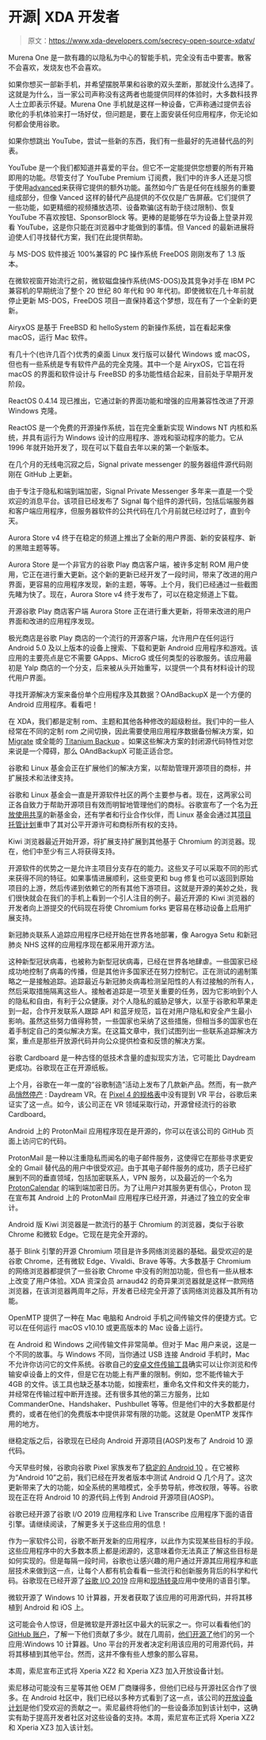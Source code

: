 # 开源| XDA 开发者

> 原文：<https://www.xda-developers.com/secrecy-open-source-xdatv/>

[](/murena-one-review/)

Murena One 是一款有趣的以隐私为中心的智能手机，完全没有击中要害。散客不会喜欢，发烧友也不会喜欢。

如果你想买一部新手机，并希望摆脱苹果和谷歌的双头垄断，那就没什么选择了。这就是为什么，当一家公司声称没有这两者也能提供同样的体验时，大多数科技界人士立即表示怀疑。Murena One 手机就是这样一种设备，它声称通过提供去谷歌化的手机体验来打一场好仗，但问题是，要在上面安装任何应用程序，你无论如何都会使用谷歌。

[](/best-youtube-vanced-alternatives/)

如果你想跳出 YouTube，尝试一些新的东西，我们有一些最好的先进替代品的列表。

YouTube 是一个我们都知道并喜爱的平台。但它不一定能提供您想要的所有开箱即用的功能。尽管支付了 YouTube Premium 订阅费，我们中的许多人还是习惯于使用[advanced](https://www.xda-developers.com/youtube-vanced-apk/)来获得它提供的额外功能。虽然如今广告是任何在线服务的重要组成部分，但像 Vanced 这样的替代产品提供的不仅仅是广告屏蔽。它们提供了一些功能，如更精细的视频播放选项、设备欺骗(这有助于绕过限制)、恢复 YouTube 不喜欢按钮、SponsorBlock 等。更棒的是能够在华为设备上登录并观看 YouTube，这是你只能在浏览器中才能做到的事情。但 Vanced 的最新进展将迫使人们寻找替代方案，我们在此提供帮助。

[](/freedos-1-3-update/)

与 MS-DOS 软件接近 100%兼容的 PC 操作系统 FreeDOS 刚刚发布了 1.3 版本。

在微软视窗开始流行之前，微软磁盘操作系统(MS-DOS)及其竞争对手在 IBM PC 兼容机的早期统治了整个 20 世纪 80 年代和 90 年代初。即使微软在几十年前就停止更新 MS-DOS，FreeDOS 项目一直保持着这个梦想，现在有了一个全新的更新。

[](/airyxos-macos-clone/)

AiryxOS 是基于 FreeBSD 和 helloSystem 的新操作系统，旨在看起来像 macOS，运行 Mac 软件。

有几十个(也许几百个)优秀的桌面 Linux 发行版可以替代 Windows 或 macOS，但也有一些系统是专有软件产品的完全克隆。其中一个是 AiryxOS，它旨在将 macOS 的界面和软件设计与 FreeBSD 的多功能性结合起来，目前处于早期开发阶段。

[](/reactos-0-4-14/)

ReactOS 0.4.14 现已推出，它通过新的界面功能和增强的应用兼容性改进了开源 Windows 克隆。

ReactOS 是一个免费的开源操作系统，旨在完全重新实现 Windows NT 内核和系统，并具有运行为 Windows 设计的应用程序、游戏和驱动程序的能力。它从 1996 年就开始开发了，现在可以下载自去年以来的第一个新版本。

[](/signal-updates-public-server-code/)

在几个月的无线电沉寂之后，Signal private messenger 的服务器组件源代码刚刚在 GitHub 上更新。

由于专注于隐私和端到端加密，Signal Private Messenger 多年来一直是一个受欢迎的消息平台。该项目已经发布了 Signal 每个组件的源代码，包括后端服务器和客户端应用程序，但服务器软件的公共代码在几个月前就已经过时了，直到今天。

[](/aurora-store-gets-major-facelift-version-4/)

Aurora Store v4 终于在稳定的频道上推出了全新的用户界面、新的安装程序、新的黑暗主题等等。

Aurora Store 是一个非官方的谷歌 Play 商店客户端，被许多定制 ROM 用户使用，它正在进行重大更新。这个新的更新已经开发了一段时间，带来了改进的用户界面，更容易的应用程序发现，新的主题，等等。上个月，我们已经通过一些截图先睹为快了。现在，Aurora Store v4 终于发布了，可以在稳定频道上下载。

[](/aurora-store-v4-update-sneak-peek-open-source-play-store-client/)

开源谷歌 Play 商店客户端 Aurora Store 正在进行重大更新，将带来改进的用户界面和改进的应用程序发现。

极光商店是谷歌 Play 商店的一个流行的开源客户端，允许用户在任何运行 Android 5.0 及以上版本的设备上搜索、下载和更新 Android 应用程序和游戏。该应用的主要亮点是它不需要 GApps、MicroG 或任何类型的谷歌服务。该应用最初是 Yalp 商店的一个分支，后来被从头开始重写，以提供一个具有材料设计的现代用户界面。

[](/oandbackupx-android-backup-app/)

寻找开源解决方案来备份单个应用程序及其数据？OAndBackupX 是一个方便的 Android 应用程序。看看吧！

在 XDA，我们都是定制 rom、主题和其他各种修改的超级粉丝。我们中的一些人经常在不同的定制 rom 之间切换，因此需要使用应用程序数据备份解决方案，如 [Migrate](https://www.xda-developers.com/migrate-app-switch-custom-roms/) 或全能的 [Titanium Backup](https://www.xda-developers.com/titanium-backup-v8-1-0-adds-support-for-oreo/) 。如果这些解决方案的封闭源代码特性对您来说是一个障碍，那么 OAndBackupX 可能正适合您。

[](/google-and-the-linux-foundation-want-to-help-open-source-projects-manage-their-trademarks/)

谷歌和 Linux 基金会正在扩展他们的解决方案，以帮助管理开源项目的商标，并扩展技术和法律支持。

谷歌和 Linux 基金会一直是开源软件社区的两个主要参与者。现在，这两家公司正各自致力于帮助开源项目有效而明智地管理他们的商标。谷歌宣布了一个名为[开放使用共享](https://openusage.org/news/introducing-the-open-usage-commons/)的新基金会，还有学者和行业合作伙伴，而 Linux 基金会通过其[项目托管计划](https://www.linuxfoundation.org/projects/hosting/)重申了其对公平开源许可和商标所有权的支持。

[](/at-least-3-chromium-based-browsers-enable-extensions-support-thanks-kiwi-browser/)

Kiwi 浏览器最近开始开源，将扩展支持扩展到其他基于 Chromium 的浏览器。现在，他们中至少有三人将获得支持。

开源软件的优势之一是允许主项目分支存在的能力。这些叉子可以采取不同的形式来获得不同的特征。如果事情进展顺利，这些变更和 bug 修复也可以返回到原始项目的上游，然后传递到依赖它的所有其他下游项目。这就是开源的美妙之处，我们很快就会在我们的手机上看到一个引人注目的例子。最近开源的 Kiwi 浏览器的开发者向上游提交的代码现在将使 Chromium forks 更容易在移动设备上启用扩展支持。

[](/covid-19-contact-tracing-apps-india-aarogya-setu-open-source-sweden-italy-test-google-apple-exposure-notification-api/)

新冠肺炎联系人追踪应用程序已经开始在世界各地部署，像 Aarogya Setu 和新冠肺炎 NHS 这样的应用程序现在都采用开源方法。

这种新型冠状病毒，也被称为新型冠状病毒，已经在世界各地肆虐。一些国家已经成功地控制了病毒的传播，但是其他许多国家还在努力控制它。正在测试的遏制策略之一是接触追踪。追踪最近与新冠肺炎病毒检测呈阳性的人有过接触的所有人，然后采取措施隔离这些人。接触者追踪是一项至关重要的任务，因为它影响到个人的隐私和自由，有利于公众健康。对个人隐私的威胁足够大，以至于谷歌和苹果走到一起，合作开发联系人跟踪 API 和蓝牙规范，旨在对用户隐私和安全产生最小影响。虽然这些努力值得称赞，一些国家也采纳了这些措施，但相当多的国家也在着手制定自己的类似解决方案。在这篇文章中，我们试图列出一些联系追踪解决方案，重点是那些开放源代码并向公众提供检查和反馈的解决方案。

[](/google-open-sources-cardboard/)

谷歌 Cardboard 是一种古怪的低技术含量的虚拟现实方法，它可能比 Daydream 更成功。谷歌现在正在开源纸板。

上个月，谷歌在一年一度的“谷歌制造”活动上发布了几款新产品。然而，有一款产品[悄然停产](https://www.xda-developers.com/google-discontinues-daydream-vr-pixel-4/) : Daydream VR。在 [Pixel 4 的规格表](https://www.xda-developers.com/google-pixel-4-specs-features-pricing-availability/)中没有提到 VR 平台，谷歌后来证实了这一点。如今，该公司正在 VR 领域采取行动，开源曾经流行的谷歌 Cardboard。

[](/protonmail-android-app-open-source/)

Android 上的 ProtonMail 应用程序现在是开源的，你可以在该公司的 GitHub 页面上访问它的代码。

ProtonMail 是一种以注重隐私而闻名的电子邮件服务，这使得它在那些寻求更安全的 Gmail 替代品的用户中很受欢迎。由于其电子邮件服务的成功，质子已经扩展到不同的垂直领域，包括加密联系人，VPN 服务，以及最近的一个名为 [ProtonCalendar](https://www.xda-developers.com/protoncalendar-beta-launched-web-only/) 的端到端加密日历。为了让用户对其服务更有信心，Proton 现在宣布其 Android 上的 ProtonMail 应用程序已经开源，并通过了独立的安全审计。

[](/kiwi-browser-open-source/)

Android 版 Kiwi 浏览器是一款流行的基于 Chromium 的浏览器，类似于谷歌 Chrome 和微软 Edge。它现在是完全开源的。

基于 Blink 引擎的开源 Chromium 项目是许多网络浏览器的基础。最受欢迎的是谷歌 Chrome，还有微软 Edge、Vivaldi、Brave 等等。大多数基于 Chromium 的网络浏览器都提供了一些谷歌 Chrome 中没有的附加功能，但也有一些从根本上改变了用户体验。XDA 资深会员 arnaud42 的奇异果浏览器就是这样一款网络浏览器，在该浏览器两周年之际，开发者已经完全开源了该网络浏览器及其所有功能。

[](/openmtp-open-source-alternative-android-file-transfer-macos/)

OpenMTP 提供了一种在 Mac 电脑和 Android 手机之间传输文件的便捷方式。它可以在任何运行 macOS v10.10 或更高版本的 Mac 设备上运行。

在 Android 和 Windows 之间传输文件非常简单。但对于 Mac 用户来说，这是一个不同的故事。与 Windows 不同，当你通过 USB 连接 Android 手机时，Mac 不允许你访问它的文件系统。谷歌自己的[安卓文件传输工具](https://www.android.com/filetransfer/)确实可以让你浏览和传输安卓设备上的文件，但是它在功能上有严重的限制。例如，您不能传输大于 4GB 的文件。该工具也缺乏基本功能，如搜索栏，重命名文件和文件夹的能力，并经常在传输过程中断开连接。还有很多其他的第三方服务，比如 CommanderOne、Handshaker、Pushbullet 等等。但是他们中的大多数都是付费的，或者在他们的免费版本中提供非常有限的功能。这就是 OpenMTP 发挥作用的地方。

[](/android-10-source-code-aosp/)

继稳定版之后，谷歌现在已经向 Android 开源项目(AOSP)发布了 Android 10 源代码。

今天早些时候，谷歌向谷歌 Pixel 家族发布了[稳定的 Android 10](https://www.xda-developers.com/google-releases-stable-android-10-for-pixel-smartphones/) 。在它被称为“Android 10”之前，我们已经在开发者版本中测试 Android Q 几个月了。这次更新带来了大的功能，如全系统的黑暗模式，全手势导航，修改权限，等等。谷歌现在正在将 Android 10 的源代码上传到 Android 开源项目(AOSP)。

[](/google-io-2019-app-live-transcribe-speech-engine-open-source/)

谷歌已经开源了谷歌 I/O 2019 应用程序和 Live Transcribe 应用程序下面的语音引擎。请继续阅读，了解更多关于这些应用的信息！

作为一家软件公司，谷歌不断开发新的应用程序，以此作为实现某些目标的手段。这些应用程序中的大多数本质上都是闭源的，这意味着你无法真正了解这些目标是如何实现的。但是每隔一段时间，谷歌也让感兴趣的用户通过开源其应用程序和底层技术来做到这一点，让每个人都有机会看看一些流行和创新服务背后的科学和代码。谷歌现在已经开源了[谷歌 I/O 2019](https://www.xda-developers.com/tag/google-io-2019/) 应用和[现场转录](https://www.xda-developers.com/live-transcribe-sound-amplifier-google-hearing-impaired/)应用中使用的语音引擎。

[](/microsoft-open-source-windows-10-calculator-android/)

微软开源了 Windows 10 计算器，开发者获取了该应用的可用源代码，并将其移植到 Android 和 iOS 上。

这可能会令人惊讶，但是微软是开源社区中最大的玩家之一。你可以看看他们的 [GitHub 账户](https://github.com/Microsoft)，了解一下他们贡献了多少。就在几周前，[他们开源了](https://github.com/microsoft/calculator)他们的另一个应用:Windows 10 计算器。Uno 平台的开发者决定利用该应用的可用源代码，并将其移植到其他平台。然而，这并不像有些人想象的那么容易。

[](/sonys-open-devices-xperia-xz2-xz3/)

本周，索尼宣布正式将 Xperia XZ2 和 Xperia XZ3 加入开放设备计划。

索尼移动可能没有三星等其他 OEM 厂商赚得多，但他们已经与开源社区合作了很多。在 Android 社区中，我们已经以多种方式看到了这一点，该公司的[开放设备计划](https://www.xda-developers.com/sonys-open-device-program-xperia-xa2-xa2-ultra/)是他们受欢迎的贡献之一。索尼最终将他们的一些设备添加到该计划中，这确实有助于提高开发者社区对这些设备的支持。本周，索尼宣布正式将 Xperia XZ2 和 Xperia XZ3 加入该计划。